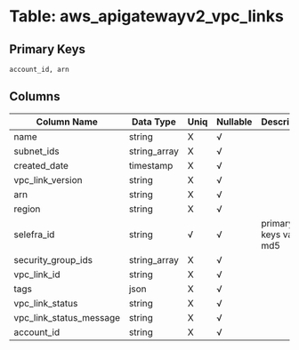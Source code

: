 # Table: aws_apigatewayv2_vpc_links

## Primary Keys 

```
account_id, arn
```


## Columns 

|  Column Name   |  Data Type  | Uniq | Nullable | Description | 
|  ----  | ----  | ----  | ----  | ---- | 
| name | string | X | √ |  | 
| subnet_ids | string_array | X | √ |  | 
| created_date | timestamp | X | √ |  | 
| vpc_link_version | string | X | √ |  | 
| arn | string | X | √ |  | 
| region | string | X | √ |  | 
| selefra_id | string | √ | √ | primary keys value md5 | 
| security_group_ids | string_array | X | √ |  | 
| vpc_link_id | string | X | √ |  | 
| tags | json | X | √ |  | 
| vpc_link_status | string | X | √ |  | 
| vpc_link_status_message | string | X | √ |  | 
| account_id | string | X | √ |  | 


